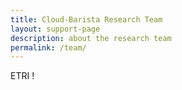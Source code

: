 ```yaml
---
title: Cloud-Barista Research Team
layout: support-page
description: about the research team
permalink: /team/
---
```


ETRI !
